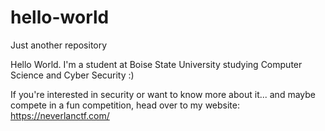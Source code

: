 # hello-world
Just another repository

Hello World. I'm a student at Boise State University studying Computer Science and Cyber Security :)

If you're interested in security or want to know more about it... and maybe compete in a fun competition, head over to my website: https://neverlanctf.com/
